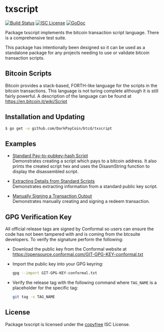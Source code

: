 txscript
========

[![Build Status](https://travis-ci.org/btcsuite/btcd.png?branch=master)](https://travis-ci.org/btcsuite/btcd)
[![ISC License](http://img.shields.io/badge/license-ISC-blue.svg)](http://copyfree.org)
[![GoDoc](https://godoc.org/github.com/DarkPayCoin/btcd/txscript?status.png)](http://godoc.org/github.com/DarkPayCoin/btcd/txscript)

Package txscript implements the bitcoin transaction script language.  There is
a comprehensive test suite.

This package has intentionally been designed so it can be used as a standalone
package for any projects needing to use or validate bitcoin transaction scripts.

## Bitcoin Scripts

Bitcoin provides a stack-based, FORTH-like language for the scripts in
the bitcoin transactions.  This language is not turing complete
although it is still fairly powerful.  A description of the language
can be found at https://en.bitcoin.it/wiki/Script

## Installation and Updating

```bash
$ go get -u github.com/DarkPayCoin/btcd/txscript
```

## Examples

* [Standard Pay-to-pubkey-hash Script](http://godoc.org/github.com/DarkPayCoin/btcd/txscript#example-PayToAddrScript)  
  Demonstrates creating a script which pays to a bitcoin address.  It also
  prints the created script hex and uses the DisasmString function to display
  the disassembled script.

* [Extracting Details from Standard Scripts](http://godoc.org/github.com/DarkPayCoin/btcd/txscript#example-ExtractPkScriptAddrs)  
  Demonstrates extracting information from a standard public key script.

* [Manually Signing a Transaction Output](http://godoc.org/github.com/DarkPayCoin/btcd/txscript#example-SignTxOutput)  
  Demonstrates manually creating and signing a redeem transaction.

## GPG Verification Key

All official release tags are signed by Conformal so users can ensure the code
has not been tampered with and is coming from the btcsuite developers.  To
verify the signature perform the following:

- Download the public key from the Conformal website at
  https://opensource.conformal.com/GIT-GPG-KEY-conformal.txt

- Import the public key into your GPG keyring:
  ```bash
  gpg --import GIT-GPG-KEY-conformal.txt
  ```

- Verify the release tag with the following command where `TAG_NAME` is a
  placeholder for the specific tag:
  ```bash
  git tag -v TAG_NAME
  ```

## License

Package txscript is licensed under the [copyfree](http://copyfree.org) ISC
License.
